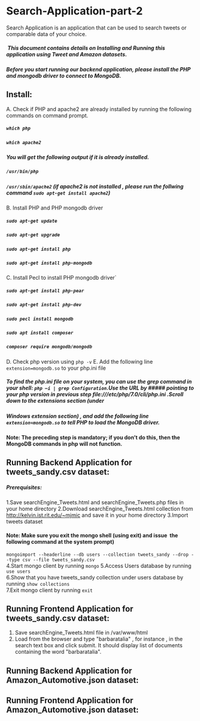 
# Search-Application-part-2
 Search Application is an application that can be used to search tweets or comparable data of your choice.     
#####  This document contains details on Installing and Running this application using Tweet and Amazon datasets.  
#####  Before you start running our backend application, please install the PHP and mongodb driver to connect to MongoDB.
## Install:
A. Check if PHP and apache2 are already installed by running the following commands on command prompt.
##### `which php` 
##### `which apache2`
##### You will get the following output if it is already installed.
##### `/usr/bin/php`
##### `/usr/sbin/apache2` (if apache2 is not installed , please run the follwing command `sudo apt-get install apache2`)
B. Install PHP and PHP mongodb driver
##### `sudo apt-get update`
##### `sudo apt-get upgrade`
##### `sudo apt-get install php`
##### `sudo apt-get install php-mongodb`
C. Install Pecl to install PHP mongodb driver`
##### `sudo apt-get install php-pear`
##### `sudo apt-get install php-dev`
##### `sudo pecl install mongodb`
##### `sudo apt install composer`
##### `composer require mongodb/mongodb`
D. Check php version using `php -v`
E. Add the following line `extension=mongodb.so` to your php.ini file
#####  To find the php.ini file on your system, you can use the grep command in your shell: `php –i | grep Configuration`.Use the URL by #####  pointing to your php version in previous step  file:///etc/php/7.0/cli/php.ini .Scroll down to the extensions section (under 
#####  Windows extension section) , and add the following line `extension=mongodb.so` to tell PHP to load the MongoDB driver.

#### Note: The preceding step is mandatory; if you don’t do this, then the MongoDB commands in php will not function.

## Running Backend Application for tweets_sandy.csv dataset:

##### Prerequisites:
1.Save searchEngine_Tweets.html and searchEngine_Tweets.php files in your home directory 
2.Download searchEngine_Tweets.html collection from http://kelvin.ist.rit.edu/~mjmic and save it in your home directory
3.Import tweets dataset 
#### Note: Make sure you exit the mongo shell (using exit) and issue  the following command at the system prompt)
`mongoimport --headerline --db users --collection tweets_sandy --drop --type csv --file tweets_sandy.csv`  
4.Start mongo client by running `mongo`
5.Access Users database by running `use users`            
6.Show that you have tweets_sandy collection under users database by running `show collections`  
7.Exit mongo client by running `exit` 

## Running Frontend Application for tweets_sandy.csv dataset:
1. Save searchEngine_Tweets.html file in /var/www/html
2. Load from the browser and type "barbaratalia" , for instance , in the search text box and click submit. It should display list of documents containing the word "barbaratalia".

## Running Backend Application for Amazon_Automotive.json dataset:

## Running Frontend Application for Amazon_Automotive.json dataset:





